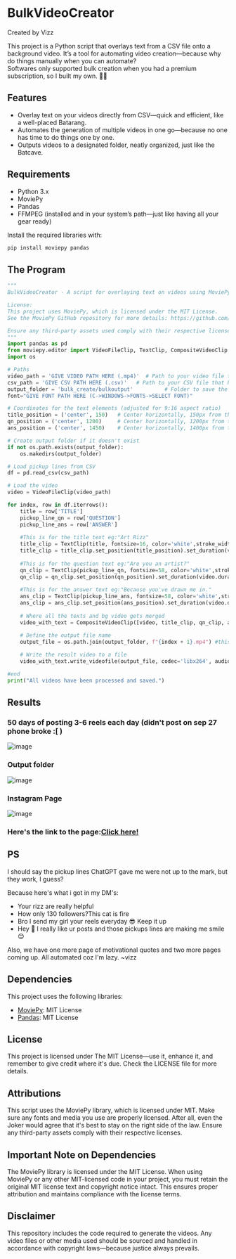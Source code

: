 # BulkVideoCreator
Created by Vizz

This project is a Python script that overlays text from a CSV file onto a background video.
It’s a tool for automating video creation—because why do things manually when you can automate?
<br>
Softwares only supported bulk creation when you had a premium subscription, so I built my own. 👍🏻
## Features
- Overlay text on your videos directly from CSV—quick and efficient, like a well-placed Batarang.
- Automates the generation of multiple videos in one go—because no one has time to do things one by one.
- Outputs videos to a designated folder, neatly organized, just like the Batcave.

## Requirements
- Python 3.x
- MoviePy
- Pandas
- FFMPEG (installed and in your system’s path—just like having all your gear ready)

Install the required libraries with:

```bash
pip install moviepy pandas
```
## The Program
```py
"""
BulkVideoCreator - A script for overlaying text on videos using MoviePy and Pandas.

License:
This project uses MoviePy, which is licensed under the MIT License. 
See the MoviePy GitHub repository for more details: https://github.com/Zulko/moviepy

Ensure any third-party assets used comply with their respective licenses.
"""
import pandas as pd
from moviepy.editor import VideoFileClip, TextClip, CompositeVideoClip
import os

# Paths
video_path = 'GIVE VIDEO PATH HERE (.mp4)'  # Path to your video file to be put in background
csv_path = 'GIVE CSV PATH HERE (.csv)'   # Path to your CSV file that has the texts to put in the video
output_folder = 'bulk_create/bulkoutput'          # Folder to save the output videos
font="GIVE FONT PATH HERE (C->WINDOWS->FONTS->SELECT FONT)"

# Coordinates for the text elements (adjusted for 9:16 aspect ratio)
title_position = ('center', 150)   # Center horizontally, 150px from the top
qn_position = ('center', 1200)     # Center horizontally, 1200px from the top
ans_position = ('center', 1450)    # Center horizontally, 1400px from the top

# Create output folder if it doesn't exist
if not os.path.exists(output_folder):
    os.makedirs(output_folder)

# Load pickup lines from CSV
df = pd.read_csv(csv_path)

# Load the video
video = VideoFileClip(video_path)

for index, row in df.iterrows():
    title = row['TITLE']
    pickup_line_qn = row['QUESTION']
    pickup_line_ans = row['ANSWER']
    
    #This is for the title text eg:"Art Rizz"
    title_clip = TextClip(title, fontsize=16, color='white',stroke_width=2, size=(500, None),font=font)
    title_clip = title_clip.set_position(title_position).set_duration(video.duration)
    
    #This is for the question text eg:"Are you an artist?"
    qn_clip = TextClip(pickup_line_qn, fontsize=58, color='white',stroke_width=1, size=(0.8*(video.size[0]), None),font=font,method='caption')
    qn_clip = qn_clip.set_position(qn_position).set_duration(video.duration)
    
    #This is for the answer text eg:"Because you've drawn me in."
    ans_clip = TextClip(pickup_line_ans, fontsize=58, color='white',stroke_width=1, size=(0.8*(video.size[0]), None),font=font,method='caption')
    ans_clip = ans_clip.set_position(ans_position).set_duration(video.duration)
    
    # Where all the texts and bg video gets merged
    video_with_text = CompositeVideoClip([video, title_clip, qn_clip, ans_clip])

    # Define the output file name
    output_file = os.path.join(output_folder, f"{index + 1}.mp4") #this numbers videos from 1 to n
    
    # Write the result video to a file
    video_with_text.write_videofile(output_file, codec='libx264', audio_codec='aac')

#end   
print("All videos have been processed and saved.")

```
## Results
### 50 days of posting 3-6 reels each day (didn't post on sep 27 phone broke :[ )
![image](https://github.com/user-attachments/assets/a2cfba52-d9d8-4973-bba8-04848d595cbc)
### Output folder
![image](https://github.com/user-attachments/assets/3dc4f4b7-607c-4ea3-9ac8-1b7d24b30420)
### Instagram Page
![image](https://github.com/user-attachments/assets/4ce1f580-01a1-4486-bf15-5d65ef4e1e3d)

### Here's the link to the page:[Click here!](https://www.instagram.com/rizz_cat._.daily/)

## PS 
I should say the pickup lines ChatGPT gave me were not up to the mark, but they work, I guess?<br>

Because here's what i got in my DM's:
 - Your rizz are really helpful 
 - How only 130 followers?This cat is fire
 - Bro I send my girl your reels everyday 😎 Keep it up
 - Hey 👋 I really like ur posts and those pickups lines are making me smile 😊

Also, we have one more page of motivational quotes and two more pages coming up. All automated coz I'm lazy. ~vizz

## Dependencies

This project uses the following libraries:

- [MoviePy](https://github.com/Zulko/moviepy): MIT License
- [Pandas](https://pandas.pydata.org/): MIT License

## License
This project is licensed under The MIT License—use it, enhance it, and remember to give credit where it's due. Check the LICENSE file for more details.

## Attributions
This script uses the MoviePy library, which is licensed under MIT. Make sure any fonts and media you use are properly licensed. After all, even the Joker would agree that it's best to stay on the right side of the law. Ensure any third-party assets comply with their respective licenses.

## Important Note on Dependencies
The MoviePy library is licensed under the MIT License. When using MoviePy or any other MIT-licensed code in your project, you must retain the original MIT license text and copyright notice intact. This ensures proper attribution and maintains compliance with the license terms.

## Disclaimer
This repository includes the code required to generate the videos. Any video files or other media used should be sourced and handled in accordance with copyright laws—because justice always prevails.
